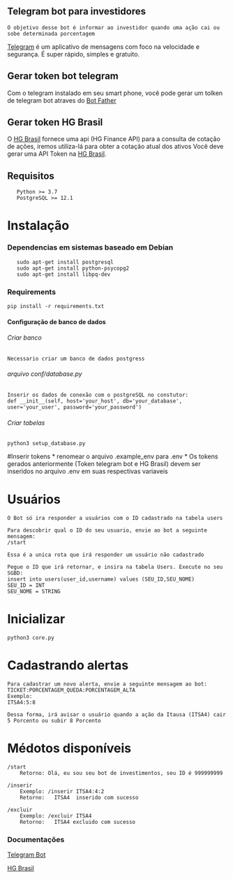 ## Telegram bot para investidores
    O objetivo desse bot é informar ao investidor quando uma ação cai ou sobe determinada porcentagem

[Telegram](https://telegram.org) é um aplicativo de mensagens com foco na velocidade e segurança. É super rápido, simples e gratuito.

## Gerar token bot telegram

Com o telegram instalado em seu smart phone, você pode gerar um tolken de telegram bot atraves do [Bot Father](https://telegram.me/BotFather)

## Gerar token HG Brasil
O [HG Brasil](https://hgbrasil.com/status/finance) fornece uma api (HG Finance API) para a consulta de cotação de ações, iremos utiliza-lá para obter a cotação atual dos ativos
Você deve gerar uma API Token na [HG Brasil](https://hgbrasil.com/status/finance).

## Requisitos
       Python >= 3.7
       PostgreSQL >= 12.1

# Instalação
### Dependencias em sistemas baseado em Debian
       sudo apt-get install postgresql
       sudo apt-get install python-psycopg2
       sudo apt-get install libpq-dev
### Requirements
    pip install -r requirements.txt

#### Configuração de banco de dados

###### Criar banco

    Necessario criar um banco de dados postgress

###### arquivo conf/database.py
    Inserir os dados de conexão com o postgreSQL no constutor:
    def __init__(self, host='your_host', db='your_database', user='your_user', password='your_password')

###### Criar tabelas

    python3 setup_database.py

#Inserir tokens
    * renomear o arquivo .example_env para .env
    * Os tokens gerados anteriormente (Token telegram bot e HG Brasil) devem ser inseridos no arquivo .env em suas respectivas variaveis

# Usuários
    O Bot só ira responder a usuários com o ID cadastrado na tabela users

    Para descobrir qual o ID do seu usuario, envie ao bot a seguinte mensagem:
    /start

    Essa é a unica rota que irá responder um usuário não cadastrado

    Pegue o ID que irá retornar, e insira na tabela Users. Execute no seu SGBD:
    insert into users(user_id,username) values (SEU_ID,SEU_NOME)
    SEU_ID = INT
    SEU_NOME = STRING

# Inicializar
    python3 core.py

# Cadastrando alertas
    Para cadastrar um novo alerta, envie a seguinte mensagem ao bot:
    TICKET:PORCENTAGEM_QUEDA:PORCENTAGEM_ALTA
    Exemplo:
    ITSA4:5:8

    Dessa forma, irá avisar o usuário quando a ação da Itausa (ITSA4) cair 5 Porcento ou subir 8 Porcento


# Médotos disponíveis
    /start
        Retorno: Olá, eu sou seu bot de investimentos, seu ID é 999999999

    /inserir
        Exemplo: /inserir ITSA4:4:2
        Retorno:   ITSA4  inserido com sucesso

    /excluir
        Exemplo: /excluir ITSA4
        Retorno:   ITSA4 excluido com sucesso



### Documentações
[Telegram Bot](https://core.telegram.org/bots/api)

[HG Brasil](https://console.hgbrasil.com/documentation/finance)

